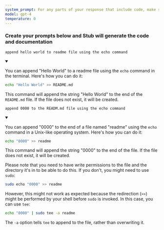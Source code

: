 ```yaml
---
system_prompt: For any parts of your response that include code, make sure to include the filename along with the backtick and the code snippets. For any environment variables, use stubuser and stubpassword as the login. For any commands, auto confirm any prompts on stdin. 
model: gpt-4
temperature: 0
---
```




### Create your prompts below and Stub will generate the code and documentation


```stub
append hello world to readme file using the echo command
```

<details open id="ce809e43e17ff50d7fb0368f2466a936">
<summary></summary>

You can append "Hello World" to a readme file using the `echo` command in the terminal. Here's how you can do it:

```bash
echo "Hello World" >> README.md
```

This command will append the string "Hello World" to the end of the `README.md` file. If the file does not exist, it will be created.
</details>





























```stub
append 0000 to the READM.md file using the echo command
```





<details open id="7b2d07413fb6121c44881337b0f7f01b">
<summary></summary>

You can append "0000" to the end of a file named "readme" using the `echo` command in a Unix-like operating system. Here's how you can do it:

```bash
echo "0000" >> readme
```

This command will append the string "0000" to the end of the file. If the file does not exist, it will be created.

Please note that you need to have write permissions to the file and the directory it's in to be able to do this. If you don't, you might need to use `sudo`:

```bash
sudo echo "0000" >> readme
```

However, this might not work as expected because the redirection (`>>`) might be performed by your shell before `sudo` is invoked. In this case, you can use `tee`:

```bash
echo "0000" | sudo tee -a readme
```

The `-a` option tells `tee` to append to the file, rather than overwriting it.
</details>

